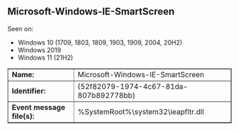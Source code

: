 ## Microsoft-Windows-IE-SmartScreen

Seen on:
* Windows 10 (1709, 1803, 1809, 1903, 1909, 2004, 20H2)
* Windows 2019
* Windows 11 (21H2)

<table border="1" class="docutils">
  <tbody>
    <tr>
      <td><b>Name:</b></td>
      <td>Microsoft-Windows-IE-SmartScreen</td>
    </tr>
    <tr>
      <td><b>Identifier:</b></td>
      <td>{52f82079-1974-4c67-81da-807b892778bb}</td>
    </tr>
    <tr>
      <td><b>Event message file(s):</b></td>
      <td>%SystemRoot%\system32\ieapfltr.dll</td>
    </tr>
  </tbody>
</table>

&nbsp;

